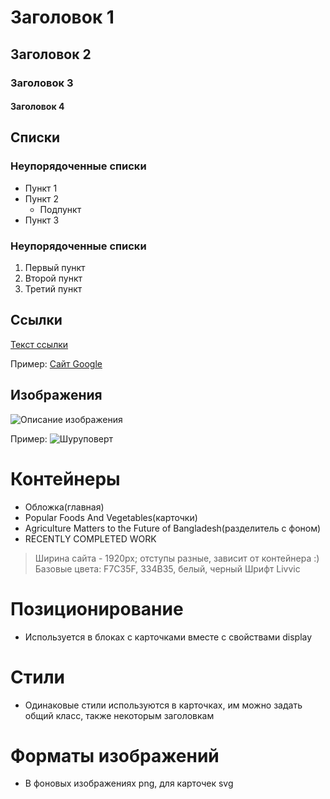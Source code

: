 # Заголовок 1
## Заголовок 2
### Заголовок 3
#### Заголовок 4

## Списки
### Неупорядоченные списки
- Пункт 1
- Пункт 2
  - Подпункт
- Пункт 3


### Неупорядоченные списки
1. Первый пункт
2. Второй пункт
3. Третий пункт


## Ссылки
[Текст ссылки](URL)

Пример:
[Сайт Google](https://www.google.com)


## Изображения
![Описание изображения](URL_изображения)

Пример:
![Шуруповерт](https://maxi.az/upload/iblock/714/b54xaa4x39lplotow60y0g3k2wjqlgn1/akumulyatorlu_bolt_evir_n_drel_bosch_gsr_120_li_2x2ah_06019g8000_detail.jpg)

# Контейнеры
- Обложка(главная)
- Popular Foods And Vegetables(карточки)
- Agriculture Matters to the Future of Bangladesh(разделитель с фоном)
- RECENTLY COMPLETED WORK
> Ширина сайта - 1920px; отступы разные, зависит от контейнера :)
> Базовые цвета: F7C35F, 334B35, белый, черный
> Шрифт Livvic
# Позиционирование
-  Используется в блоках с карточками вместе с свойствами display
# Стили
- Одинаковые стили используются в карточках, им можно задать общий класс, также некоторым заголовкам
# Форматы изображений
- В фоновых изображениях png, для карточек svg
